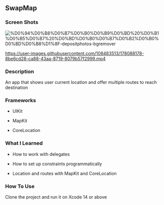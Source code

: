 <h2 align="left"> SwapMap</h1>
<h3 align="left"> Screen Shots</h3>

![%D0%94%D0%B8%D0%B7%D0%B0%D0%B9%D0%BD%20%D0%B1%D0%B5%D0%B7%20%D0%BD%D0%B0%D0%B7%D0%B2%D0%B0%D0%BD%D0%B8%D1%8F-depositphotos-bgremover](https://user-images.githubusercontent.com/108483513/178089789-22986517-4b4f-4fbf-bcd6-6000b3871941.png) 

https://user-images.githubusercontent.com/108483513/178088178-8be6cd28-ca88-43aa-8719-8079b57f2999.mp4

<h3 align="left"> Description</h2>

An app that shows user current location and offer multiple routes to reach destination

<h3 align="left"> Frameworks</h2>

- UIKit

- MapKit

- CoreLocation

<h3 align="left"> What I Learned</h2>

- How to work with delegates 

- How to set up constraints programmatically 

- Location and routes with MapKit and CoreLocation

<h3 align="left"> How To Use</h2>

Clone the project and run it on Xcode 14 or above
